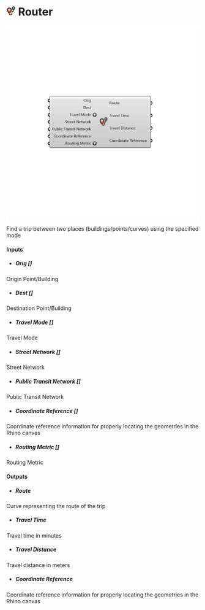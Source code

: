 # ![](../../images/icons/Router.png) Router

![](../../images/components/Router.png)

Find a trip between two places (buildings/points/curves) using the specified mode

#### Inputs
* ##### Orig []
Origin Point/Building
* ##### Dest []
Destination Point/Building
* ##### Travel Mode []
Travel Mode
* ##### Street Network []
Street Network
* ##### Public Transit Network []
Public Transit Network
* ##### Coordinate Reference []
Coordinate reference information for properly locating the geometries in the Rhino canvas
* ##### Routing Metric []
Routing Metric

#### Outputs
* ##### Route
Curve representing the route of the trip
* ##### Travel Time
Travel time in minutes
* ##### Travel Distance
Travel distance in meters
* ##### Coordinate Reference
Coordinate reference information for properly locating the geometries in the Rhino canvas